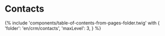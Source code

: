 # Contacts

{% include 'components/table-of-contents-from-pages-folder.twig' with {
  'folder': 'en/crm/contacts',
  'maxLevel': 3,
} %}
